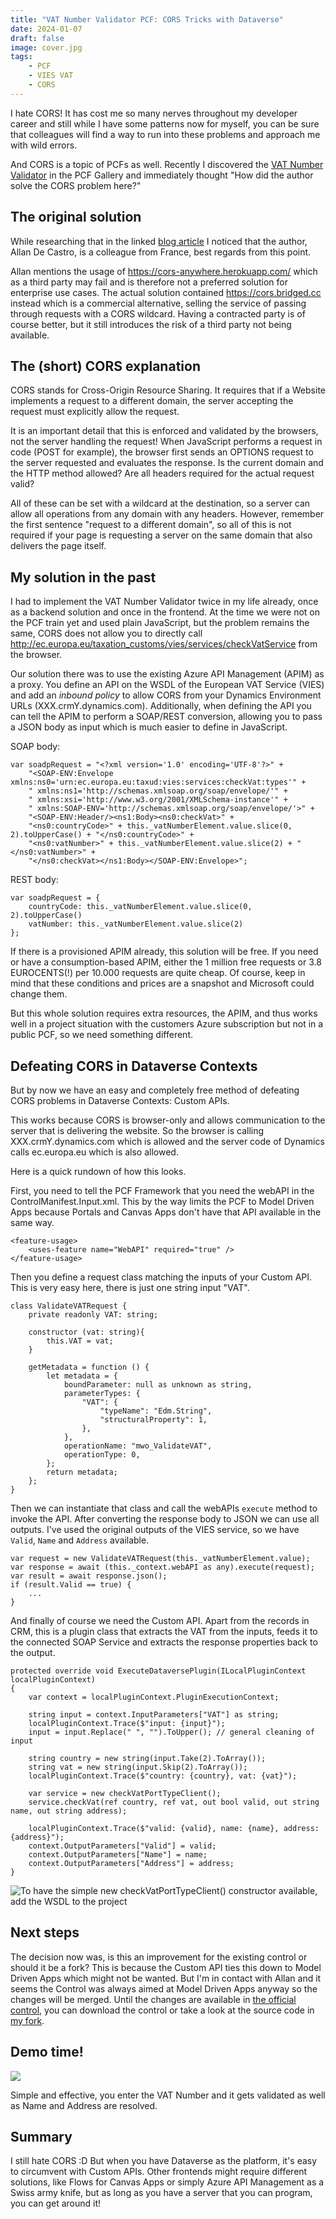 ```yaml
---
title: "VAT Number Validator PCF: CORS Tricks with Dataverse"
date: 2024-01-07
draft: false
image: cover.jpg
tags: 
    - PCF
    - VIES VAT
    - CORS
---
```


I hate CORS! It has cost me so many nerves throughout my developer career and still while I have some patterns now for myself, you can be sure that colleagues will find a way to run into these problems and approach me with wild errors.

And CORS is a topic of PCFs as well. Recently I discovered the [VAT Number Validator](https://pcf.gallery/vat-number-validator/) in the PCF Gallery and immediately thought "How did the author solve the CORS problem here?"

## The original solution
While researching that in the linked [blog article](https://www.blog.allandecastro.com/deep-dive-into-power-apps-component-framework-part-4-walkthrough-to-create-your-first-pcf-based-on-a-field/) I noticed that the author, Allan De Castro, is a colleague from France, best regards from this point.

Allan mentions the usage of https://cors-anywhere.herokuapp.com/ which as a third party may fail and is therefore not a preferred solution for enterprise use cases. The actual solution contained https://cors.bridged.cc instead which is a commercial alternative, selling the service of passing through requests with a CORS wildcard. Having a contracted party is of course better, but it still introduces the risk of a third party not being available.

## The (short) CORS explanation
CORS stands for Cross-Origin Resource Sharing. It requires that if a Website implements a request to a different domain, the server accepting the request must explicitly allow the request.

It is an important detail that this is enforced and validated by the browsers, not the server handling the request! When JavaScript performs a request in code (POST for example), the browser first sends an OPTIONS request to the server requested and evaluates the response. Is the current domain and the HTTP method allowed? Are all headers required for the actual request valid? 

All of these can be set with a wildcard at the destination, so a server can allow all operations from any domain with any headers. However, remember the first sentence "request to a different domain", so all of this is not required if your page is requesting a server on the same domain that also delivers the page itself.

## My solution in the past
I had to implement the VAT Number Validator twice in my life already, once as a backend solution and once in the frontend. At the time we were not on the PCF train yet and used plain JavaScript, but the problem remains the same, CORS does not allow you to directly call http://ec.europa.eu/taxation_customs/vies/services/checkVatService from the browser. 

Our solution there was to use the existing Azure API Management (APIM) as a proxy. You define an API on the WSDL of the European VAT Service (VIES) and add an _inbound policy_ to allow CORS from your Dynamics Environment URLs (XXX.crmY.dynamics.com). Additionally, when defining the API you can tell the APIM to perform a SOAP/REST conversion, allowing you to pass a JSON body as input which is much easier to define in JavaScript. 

SOAP body:
```
var soadpRequest = "<?xml version='1.0' encoding='UTF-8'?>" +
    "<SOAP-ENV:Envelope xmlns:ns0='urn:ec.europa.eu:taxud:vies:services:checkVat:types'" +
    " xmlns:ns1='http://schemas.xmlsoap.org/soap/envelope/'" +
    " xmlns:xsi='http://www.w3.org/2001/XMLSchema-instance'" +
    " xmlns:SOAP-ENV='http://schemas.xmlsoap.org/soap/envelope/'>" +
    "<SOAP-ENV:Header/><ns1:Body><ns0:checkVat>" +
    "<ns0:countryCode>" + this._vatNumberElement.value.slice(0, 2).toUpperCase() + "</ns0:countryCode>" +
    "<ns0:vatNumber>" + this._vatNumberElement.value.slice(2) + "</ns0:vatNumber>" +
    "</ns0:checkVat></ns1:Body></SOAP-ENV:Envelope>";
```

REST body:
```
var soadpRequest = {
    countryCode: this._vatNumberElement.value.slice(0, 2).toUpperCase()
    vatNumber: this._vatNumberElement.value.slice(2)
};
```

If there is a provisioned APIM already, this solution will be free. If you need or have a consumption-based APIM, either the 1 million free requests or 3.8 EUROCENTS(!) per 10.000 requests are quite cheap. Of course, keep in mind that these conditions and prices are a snapshot and Microsoft could change them. 

But this whole solution requires extra resources, the APIM, and thus works well in a project situation with the customers Azure subscription but not in a public PCF, so we need something different.

## Defeating CORS in Dataverse Contexts
But by now we have an easy and completely free method of defeating CORS problems in Dataverse Contexts: Custom APIs. 

This works because CORS is browser-only and allows communication to the server that is delivering the website. So the browser is calling XXX.crmY.dynamics.com which is allowed and the server code of Dynamics calls ec.europa.eu which is also allowed. 

Here is a quick rundown of how this looks.

First, you need to tell the PCF Framework that you need the webAPI in the ControlManifest.Input.xml. This by the way limits the PCF to Model Driven Apps because Portals and Canvas Apps don't have that API available in the same way. 

```
<feature-usage>
    <uses-feature name="WebAPI" required="true" />
</feature-usage>
```

Then you define a request class matching the inputs of your Custom API. This is very easy here, there is just one string input "VAT".

```
class ValidateVATRequest {
    private readonly VAT: string;

    constructor (vat: string){
        this.VAT = vat;
    }

    getMetadata = function () {
        let metadata = {
            boundParameter: null as unknown as string,
            parameterTypes: {
                "VAT": {
                    "typeName": "Edm.String",
                    "structuralProperty": 1,
                },
            },
            operationName: "mwo_ValidateVAT",
            operationType: 0,
        };
        return metadata;
    };
}
```

Then we can instantiate that class and call the webAPIs `execute` method to invoke the API. After converting the response body to JSON we can use all outputs. I've used the original outputs of the VIES service, so we have `Valid`, `Name` and `Address` available.

```
var request = new ValidateVATRequest(this._vatNumberElement.value);
var response = await (this._context.webAPI as any).execute(request);
var result = await response.json();
if (result.Valid == true) {
    ...
}
```

And finally of course we need the Custom API. Apart from the records in CRM, this is a plugin class that extracts the VAT from the inputs, feeds it to the connected SOAP Service and extracts the response properties back to the output. 

```
protected override void ExecuteDataversePlugin(ILocalPluginContext localPluginContext)
{
    var context = localPluginContext.PluginExecutionContext;

    string input = context.InputParameters["VAT"] as string;
    localPluginContext.Trace($"input: {input}");
    input = input.Replace(" ", "").ToUpper(); // general cleaning of input

    string country = new string(input.Take(2).ToArray());
    string vat = new string(input.Skip(2).ToArray());
    localPluginContext.Trace($"country: {country}, vat: {vat}");

    var service = new checkVatPortTypeClient();
    service.checkVat(ref country, ref vat, out bool valid, out string name, out string address);

    localPluginContext.Trace($"valid: {valid}, name: {name}, address: {address}");
    context.OutputParameters["Valid"] = valid;
    context.OutputParameters["Name"] = name;
    context.OutputParameters["Address"] = address;
}
```
![To have the simple new checkVatPortTypeClient() constructor available, add the WSDL to the project](ConnectedService.jpg)

## Next steps
The decision now was, is this an improvement for the existing control or should it be a fork? This is because the Custom API ties this down to Model Driven Apps which might not be wanted. But I'm in contact with Allan and it seems the Control was always aimed at Model Driven Apps anyway so the changes will be merged. Until the changes are available in [the official control](https://pcf.gallery/vat-number-validator/), you can download the control or take a look at the source code in [my fork](https://github.com/Kunter-Bunt/VATNumberValidator).

## Demo time!
![](Demo.gif)

Simple and effective, you enter the VAT Number and it gets validated as well as Name and Address are resolved.

## Summary
I still hate CORS :D But when you have Dataverse as the platform, it's easy to circumvent with Custom APIs. Other frontends might require different solutions, like Flows for Canvas Apps or simply Azure API Management as a Swiss army knife, but as long as you have a server that you can program, you can get around it!
